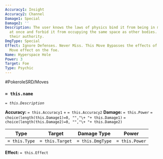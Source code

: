 ```yaml
---
Accuracy1: Insight
Accuracy2: Channel
Damage1: Special
Damage2: ''
Description: The user knows the laws of physics bind it from being in many places
  at once and forbid it from occupying the same space as other bodies. It just disregards
  their authority.
DmgType: Special
Effect: Ignore Defenses. Never Miss. This Move Bypasses the effects of any Shield
  Move effect on the foe.
Name: Hyperspace Hole
Power: 3
Target: Foe
Type: Psychic
---
```


#PokeroleSRD/Moves

### `= this.name` 
*`= this.Description`*

**Accuracy:** `= this.Accuracy1` + `= this.Accuracy2`
**Damage:** `= this.Power` `= choice(length(this.Damage1)=0, "","\+ "+ this.Damage1)` `= choice(length(this.Damage2)=0, "","\+ "+ this.Damage2)`

| Type          | Target          | Damage Type          | Power          |
| ------------- | --------------- | ---------------- | -------------- |
| `= this.Type` | `= this.Target` | `= this.DmgType` | `= this.Power` | 

**Effect:** `= this.Effect`